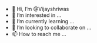 - 👋 Hi, I’m @Vijayshriwas
- 👀 I’m interested in ...
- 🌱 I’m currently learning ...
- 💞️ I’m looking to collaborate on ...
- 📫 How to reach me ...

<!---
Vijayshriwas/Vijayshriwas is a ✨ special ✨ repository because its `README.md` (this file) appears on your GitHub profile.
You can click the Preview link to take a look at your changes.
--->
